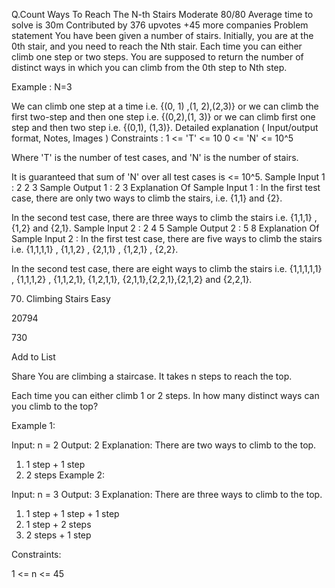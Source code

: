 <!-- Coding Ninja = Memoization -->

Q.Count Ways To Reach The N-th Stairs
Moderate
80/80
Average time to solve is 30m
Contributed by
376 upvotes
+45 more companies
Problem statement
You have been given a number of stairs. Initially, you are at the 0th stair, and you need to reach the Nth stair. Each time you can either climb one step or two steps. You are supposed to return the number of distinct ways in which you can climb from the 0th step to Nth step.

Example :
N=3

We can climb one step at a time i.e. {(0, 1) ,(1, 2),(2,3)} or we can climb the first two-step and then one step i.e. {(0,2),(1, 3)} or we can climb first one step and then two step i.e. {(0,1), (1,3)}.
Detailed explanation ( Input/output format, Notes, Images )
Constraints :
1 <= 'T' <= 10
0 <= 'N' <= 10^5

Where 'T' is the number of test cases, and 'N' is the number of stairs.

It is guaranteed that sum of 'N' over all test cases is <= 10^5.
Sample Input 1 :
2
2
3
Sample Output 1 :
2
3
Explanation Of Sample Input 1 :
In the first test case, there are only two ways to climb the stairs, i.e. {1,1} and {2}.

In the second test case, there are three ways to climb the stairs i.e. {1,1,1} , {1,2} and {2,1}.
Sample Input 2 :
2
4
5
Sample Output 2 :
5
8
Explanation Of Sample Input 2 :
In the first test case, there are five ways to climb the stairs i.e. {1,1,1,1} , {1,1,2} , {2,1,1} , {1,2,1} , {2,2}.

In the second test case, there are eight ways to climb the stairs i.e. {1,1,1,1,1} , {1,1,1,2} , {1,1,2,1}, {1,2,1,1}, {2,1,1},{2,2,1},{2,1,2} and {2,2,1}.





<!-- LeetCode = Tabulation  -->

70. Climbing Stairs
Easy

20794

730

Add to List

Share
You are climbing a staircase. It takes n steps to reach the top.

Each time you can either climb 1 or 2 steps. In how many distinct ways can you climb to the top?

 

Example 1:

Input: n = 2
Output: 2
Explanation: There are two ways to climb to the top.
1. 1 step + 1 step
2. 2 steps
Example 2:

Input: n = 3
Output: 3
Explanation: There are three ways to climb to the top.
1. 1 step + 1 step + 1 step
2. 1 step + 2 steps
3. 2 steps + 1 step
 

Constraints:

1 <= n <= 45